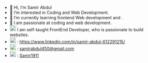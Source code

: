- 👋 Hi, I’m Samir Abdul
- 👀 I’m interested in Coding and Web Development.
- 🌱 I’m currently learning frontend Web development and .
- 💞️ I am passionate at coding and web development.
-  <img src="https://user-images.githubusercontent.com/85797009/205471339-00911d22-8b9f-4a61-ab7f-5cafe87be95c.png" height="20px" weight="20px" > I am self-taught FrontEnd Developer, who is passionate to build websites.
-  <img src="https://user-images.githubusercontent.com/85797009/205443227-7374d1a7-ce8a-435d-b64f-478579e7e4e4.png" title="mail" style="height:20px;width:20px;">  : https://www.linkedin.com/in/samir-abdul-612291215/
- <img src="https://user-images.githubusercontent.com/85797009/205442244-c54293d2-0ef9-4d52-9971-f3b845937fdd.png" title="mail" style="height:20px;width:20px;"><a src="mailto:samirabdul450@gmail.com">  : samirabdul450@gmail.com</a>
- <img src="https://user-images.githubusercontent.com/85797009/205443806-a7174bdf-c3f2-4c1a-930a-8ea7033e226a.png" title="mail" style="height:20px;width:20px;"><a src="https://samir1911.netlify.com"> : [Samir1911](https://samir1911.netlify.com)</a>
<!---
Samir1911/Samir1911 is a ✨ special ✨ repository because its `README.md` (this
file) appears on your GitHub profile.
You can click the Preview link to take a look at your changes.
--->
